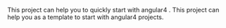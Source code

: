 This project can help you to quickly start with angular4 . This project can help you as a template to start with angular4 projects.
